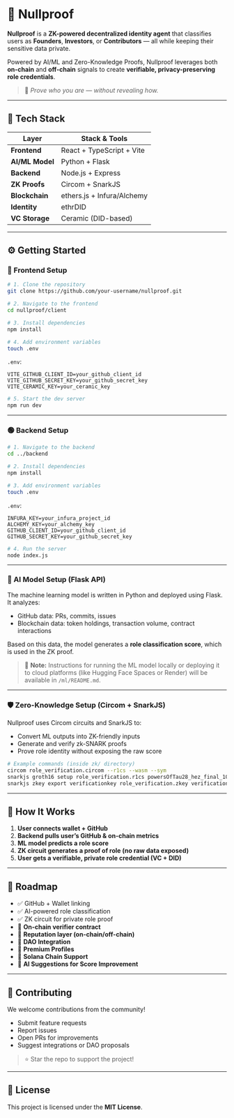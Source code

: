 # 🚀 Nullproof

**Nullproof** is a **ZK-powered decentralized identity agent** that classifies users as **Founders**, **Investors**, or **Contributors** — all while keeping their sensitive data private.

Powered by AI/ML and Zero-Knowledge Proofs, Nullproof leverages both **on-chain** and **off-chain** signals to create **verifiable, privacy-preserving role credentials**.

> 🧠 *Prove who you are — without revealing how.*

---

## 🔧 Tech Stack

|      Layer       |      Stack & Tools         | 
|------------------|----------------------------|
| **Frontend**     | React + TypeScript + Vite  |
| **AI/ML Model**  | Python + Flask             |
| **Backend**      | Node.js + Express          |
| **ZK Proofs**    | Circom + SnarkJS           |
| **Blockchain**   | ethers.js + Infura/Alchemy |
| **Identity**     | ethrDID                    |
| **VC Storage**   | Ceramic (DID-based)        |

---

## ⚙️ Getting Started

### 🔵 Frontend Setup

```bash
# 1. Clone the repository
git clone https://github.com/your-username/nullproof.git

# 2. Navigate to the frontend
cd nullproof/client

# 3. Install dependencies
npm install

# 4. Add environment variables
touch .env
```

`.env`:
```env
VITE_GITHUB_CLIENT_ID=your_github_client_id
VITE_GITHUB_SECRET_KEY=your_github_secret_key
VITE_CERAMIC_KEY=your_ceramic_key
```

```bash
# 5. Start the dev server
npm run dev
```

---

### 🟢 Backend Setup

```bash
# 1. Navigate to the backend
cd ../backend

# 2. Install dependencies
npm install

# 3. Add environment variables
touch .env
```

`.env`:
```env
INFURA_KEY=your_infura_project_id
ALCHEMY_KEY=your_alchemy_key
GITHUB_CLIENT_ID=your_github_client_id
GITHUB_SECRET_KEY=your_github_secret_key
```

```bash
# 4. Run the server
node index.js
```

---

### 🤖 AI Model Setup (Flask API)

The machine learning model is written in Python and deployed using Flask. It analyzes:

- GitHub data: PRs, commits, issues
- Blockchain data: token holdings, transaction volume, contract interactions

Based on this data, the model generates a **role classification score**, which is used in the ZK proof.

> 📍 **Note:** Instructions for running the ML model locally or deploying it to cloud platforms (like Hugging Face Spaces or Render) will be available in `/ml/README.md`.

---

### 🛡️ Zero-Knowledge Setup (Circom + SnarkJS)

Nullproof uses Circom circuits and SnarkJS to:

- Convert ML outputs into ZK-friendly inputs
- Generate and verify zk-SNARK proofs
- Prove role identity without exposing the raw score

```bash
# Example commands (inside zk/ directory)
circom role_verification.circom --r1cs --wasm --sym
snarkjs groth16 setup role_verification.r1cs powersOfTau28_hez_final_10.ptau role_verification.zkey
snarkjs zkey export verificationkey role_verification.zkey verification_key.json
```

---

## 🧠 How It Works

1. **User connects wallet + GitHub**
2. **Backend pulls user’s GitHub & on-chain metrics**
3. **ML model predicts a role score**
4. **ZK circuit generates a proof of role (no raw data exposed)**
5. **User gets a verifiable, private role credential (VC + DID)**

---

## 🔮 Roadmap

- ✅ GitHub + Wallet linking  
- ✅ AI-powered role classification  
- ✅ ZK circuit for private role proof  
- 🚧 **On-chain verifier contract**  
- 🚧 **Reputation layer (on-chain/off-chain)**  
- 🚧 **DAO Integration**  
- 🚧 **Premium Profiles**  
- 🚧 **Solana Chain Support**  
- 🚧 **AI Suggestions for Score Improvement**  

---

## 🤝 Contributing

We welcome contributions from the community!

- Submit feature requests
- Report issues
- Open PRs for improvements
- Suggest integrations or DAO proposals

> ⭐ Star the repo to support the project!

---

## 📄 License

This project is licensed under the **MIT License**.